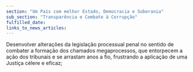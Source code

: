 ```yaml
---
section: "Um País com melhor Estado, Democracia e Soberania"
sub_section: "Transparência e Combate à Corrupção"
fulfilled_date:
links_to_news_articles:
---
```


Desenvolver alterações da legislação processual penal no sentido de combater a formação dos chamados megaprocessos, que entorpecem a ação dos tribunais e se arrastam anos a fio, frustrando a aplicação de uma Justiça célere e eficaz;